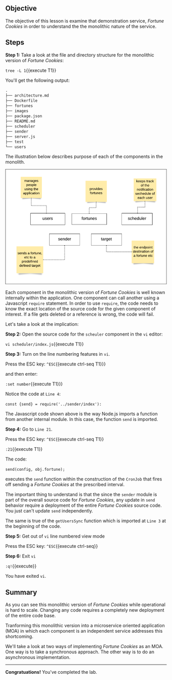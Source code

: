## Objective
The objective of this lesson is examine that demonstration service, *Fortune Cookies* in order to understand the the monolithic nature of the service.

## Steps

**Step 1:** Take a look at the file and directory structure for the monolithic version of *Fortune Cookies*:

`tree -L 1`{{execute T1}}

You'll get the following output:

```
.
├── architecture.md
├── Dockerfile
├── fortunes
├── images
├── package.json
├── README.md
├── scheduler
├── sender
├── server.js
├── test
└── users

```

The illustration below describes purpose of each of the components in the monolith.

![logo](mstran-002/assets/basic-architecture-components.png)

Each component in the monolithic version of *Fortune Cookies* is well known internally within the application. One component can call another using a Javascript `require` statement. In order to use `require`, the code needs to know the exact location of the source code for the given component of interest. If a file gets deleted or a reference is wrong, the code will fail.

Let's take a look at the implication:

**Step 2:** Open the source code for the `scheuler` component in the `vi` editor:

`vi scheduler/index.js`{{execute T1}}

**Step 3:** Turn on the line numbering features in `vi`.

Press the ESC key: `^ESC`{{execute ctrl-seq T1}}}

and then enter:

`:set number`{{execute T1}}}

Notice the code at `Line 4`:

`const {send} = require('../sender/index'):`

The Javascript code shown above is the way Node.js imports a function from another internal module. In this case, the function `send` is imported.

**Step 4:** Go to `Line 21`.

Press the ESC key: `^ESC`{{execute ctrl-seq T1}}

`:21`{{execute T1}}

The code:

`send(config, obj.fortune);`

executes the `send` function within the construction of the `CronJob` that fires off sending a *Fortune Cookies* at the prescribed interval.

The important thing to understand is that the since the `sender` module is part of the overall source code for *Fortune Cookies*, any update in `send` behavior require a deployment of the entire *Fortune Cookies* source code. You just can't update `send` independently.

The same is true of the `getUsersSync` function which is imported at `Line 3` at the beginning of the code.

**Step 5:** Get out of `vi` line numbered view mode

Press the ESC key: `^ESC`{{execute ctrl-seq}}

**Step 6:** Exit `vi`

`:q!`{{execute}}

You have exited `vi`.

## Summary

As you can see this monolithic version of *Fortune Cookies* while operational is hard to scale. Changing any code requires a completely new deployment of the entire code base.

Tranforming this monolithic version into a microservice oriented application (MOA) in which each component is an independent service addresses this shortcoming.

We'll take a look at two ways of implementing *Fortune Cookies* as an MOA. One way is to take a synchronous approach. The other way is to do an asynchronous implementation.

---

**Congratuations!** You've completed the lab.